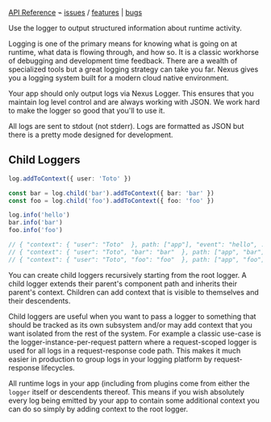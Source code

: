 [API Reference](/api/modules/main/exports/logger) ⌁ [issues](https://nxs.li/issues/component/logger) / [features](https://nxs.li/issues/components/logger/features) | [bugs](https://nxs.li/issues/component/logger/bugs)

Use the logger to output structured information about runtime activity.

Logging is one of the primary means for knowing what is going on at runtime, what data is flowing through, and how so. It is a classic workhorse of debugging and development time feedback. There are a wealth of specialized tools but a great logging strategy can take you far. Nexus gives you a logging system built for a modern cloud native environment.

Your app should only output logs via Nexus Logger. This ensures that you maintain log level control and are always working with JSON. We work hard to make the logger so good that you'll to use it.

All logs are sent to stdout (not stderr). Logs are formatted as JSON but there is a pretty mode designed for development.

## Child Loggers

```ts
log.addToContext({ user: 'Toto' })

const bar = log.child('bar').addToContext({ bar: 'bar' })
const foo = log.child('foo').addToContext({ foo: 'foo' })

log.info('hello')
bar.info('bar')
foo.info('foo')

// { "context": { "user": "Toto"  }, path: ["app"], "event": "hello", ... }
// { "context": { "user": "Toto", "bar": "bar"  }, path: ["app", "bar"], "event": "bar", ... }
// { "context": { "user": "Toto", "foo": "foo"  }, path: ["app", "foo"], "event": "foo", ... }
```

You can create child loggers recursively starting from the root logger. A child logger extends their parent's component path and inherits their parent's context. Children can add context that is visible to themselves and their descendents.

Child loggers are useful when you want to pass a logger to something that should be tracked as its own subsystem and/or may add context that you want isolated from the rest of the system. For example a classic use-case is the logger-instance-per-request pattern where a request-scoped logger is used for all logs in a request-response code path. This makes it much easier in production to group logs in your logging platform by request-response lifecycles.

All runtime logs in your app (including from plugins come from either the `logger` itself or descendents thereof. This means if you wish absolutely every log being emitted by your app to contain some additional context you can do so simply by adding context to the root logger.
